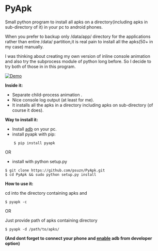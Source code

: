 # PyApk

Small python program to install all apks on a directory(including apks in sub-directory of it) in your pc to android phones.

When you prefer to backup only /data/app/ directory for the applications  rather than entire /data/ partition,it is real pain to install all the apks(50+ in my case) manually.

I was thinking about creating my own version of inline console animation and also try the subprocess module of python long before. So I decide to try both of those in in this program.

[![Demo](https://i.imgur.com/oLAYN2M.gif)](https://github.com/psuzn/PyApk)

**Inside it:**
- Separate child-process animation .
- Nice console log output (at least for me).
- It installs all the apks in a directory including apks on sub-directory (of course it does).


**Way to install it:**
- Install [adb](https://www.xda-developers.com/install-adb-windows-macos-linux/) on your pc.
- install pyapk with pip:
```
	$ pip install pyapk
```
OR 
- install with python setup.py
```
$ git clone https://github.com/psuzn/PyApk.git
$ cd PyApk && sudo python setup.py install
```

**How to use it:**

cd into the directory containing apks  and 
```
$ pyapk -c
```
OR

Just provide path of apks containing directory
```
$ pyapk -d /path/to/apks/
```


**(And dont forget to connect your phone and [enable]((https://www.xda-developers.com/install-adb-windows-macos-linux/)) adb from developer option)**



